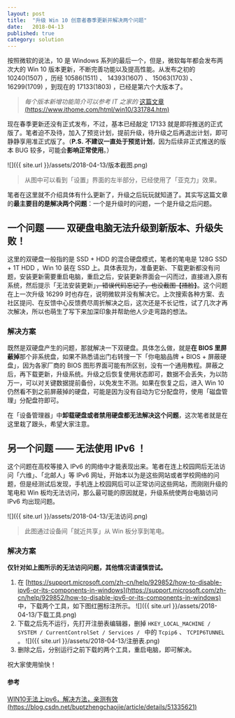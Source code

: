 ```yaml
---
layout: post
title:  "升级 Win 10 创意者春季更新并解决两个问题"
date:   2018-04-13
published: true
category: solution
---
```


按照微软的说法，10 是 Windows 系列的最后一个，但是，微软每年都会发布两次大的 Win 10 版本更新，不断完善功能以及提高性能。从发布之初的 10240(1507) ，历经 10586(1511) 、 14393(1607) 、 15063(1703) 、 16299(1709) ，到现在的 17133(1803) ，已经是第六个大版本了。

>*每个版本新增功能简介可以参考 IT 之家的* [这篇文章 (https://www.ithome.com/html/win10/331784.htm)](https://www.ithome.com/html/win10/331784.htm)

现在春季更新还没有正式发布，不过，基本已经敲定 17133 就是即将推送的正式版了。笔者迫不及待，加入了预览计划，提前升级，待升级之后再退出计划，即可静静享用准正式版了。（**P.S.** **不建议一直处于预览计划**，因为后续非正式推送的版本 BUG 较多，可能会**影响正常使用**。）

![]({{ site.url }}/assets/2018-04-13/版本截图.png)
>从图中可以看到「设置」界面的左半部分，已经使用了「亚克力」效果。

笔者在这里就不介绍具体有什么更新了，升级之后玩玩就知道了。其实写这篇文章的**最主要目的是解决两个问题**：一个是升级时的问题，一个是升级之后问题。

## 一个问题 —— 双硬盘电脑无法升级到新版本、升级失败！

这里的双硬盘一般指的是 SSD + HDD 的混合硬盘模式，笔者的笔电是 128G SSD + 1T HDD ，Win 10 装在 SSD 上。具体表现为，准备更新、下载更新都没有问题，安装更新需要重启电脑，重启之后，安装更新界面会一闪而过，直接进入原有系统，然后提示「无法安装更新」~~，错误代码忘记了，也没截图【捂脸】~~。这个问题在上一次升级 16299 时也存在，说明微软并没有解决它。上次搜索各种方案、去社区提问、在反馈中心反馈费尽周折解决之后，这次还是不长记性，试了几次才再次解决，所以也萌生了写下来加深印象并帮助他人少走弯路的想法。

### 解决方案

既然是双硬盘产生的问题，那就解决一下双硬盘。具体怎么做，就是**在 BIOS 里屏蔽掉**那个非系统盘，如果不熟悉请出门右转搜一下「你电脑品牌 + BIOS + 屏蔽硬盘」，因为各家厂商的 BIOS 图形界面可能有所区别，没有一个通用教程。屏蔽之后，再下载更新，升级系统。升级之后恢复使用状态即可，数据不会丢失，为以防万一，可以对关键数据提前备份，以免发生不测。如果在恢复之后，进入 Win 10 仍然看不到之前屏蔽掉的硬盘，可能是因为没有自动为它分配盘符，使用「磁盘管理」分配盘符即可。

在「设备管理器」中**卸载硬盘或者禁用硬盘都无法解决这个问题**，这次笔者就是在这里栽了跟头，希望大家注意。

## 另一个问题 —— 无法使用 IPv6 ！

这个问题在高校等接入 IPv6 的网络中才能表现出来。笔者在连上校园网后无法访问「六维」、「北邮人」等 IPv6 网址，开始本以为是这些网站或者学校网络的问题，但是经测试后发现，手机连上校园网后可以正常访问这些网站，而刚刚升级的笔电和 Win 板均无法访问，那么最可能的原因就是，升级系统使两台电脑访问 IPv6 均出现问题。

![]({{ site.url }}/assets/2018-04-13/无法访问.png)
>此图通过设备间「就近共享」从 Win 板分享到笔电。

### 解决方案

**仅针对如上图所示的无法访问问题，其他情况请谨慎尝试。**

1. 在 [https://support.microsoft.com/zh-cn/help/929852/how-to-disable-ipv6-or-its-components-in-windows](https://support.microsoft.com/zh-cn/help/929852/how-to-disable-ipv6-or-its-components-in-windows) 中，下载两个工具，如下图红圈标注所示。
![]({{ site.url }}/assets/2018-04-13/下载工具.png)
2. 下载之后先不运行，先打开注册表编辑器，删掉 `HKEY_LOCAL_MACHINE / SYSTEM / CurrentControlSet / Services / ` 中的 `Tcpip6` 、 `TCPIP6TUNNEL` 。
![]({{ site.url }}/assets/2018-04-13/注册表.png)
3. 删除之后，分别运行之前下载的两个工具，重启电脑，即可解决。


祝大家使用愉快！

#### 参考

[WIN10无法上ipv6，解决方法，亲测有效 (https://blog.csdn.net/buptzhengchaojie/article/details/51335621)](https://blog.csdn.net/buptzhengchaojie/article/details/51335621)